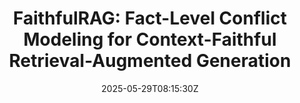---
title: "FaithfulRAG: Fact-Level Conflict Modeling for Context-Faithful Retrieval-Augmented Generation"
authors:
- Qinggang Zhang
- Zhishang Xiang
- Yilin Xiao
- Le Wang
- Junhui Li
- Xinrun Wang
- Jinsong Su
author_notes:
- "共同一作"
- "共同一作"
- 
- 
- 
- 
- "通讯作者"
date: "2025-05-29T08:15:30Z"
publishDate: "2025-05-29T08:15:30Z"
publication_types: [direction6]
publication: "**In Proc. of ACL 2025.** <span style='color: red;'>SAC highlight</span>. (CCF-A类)"
---